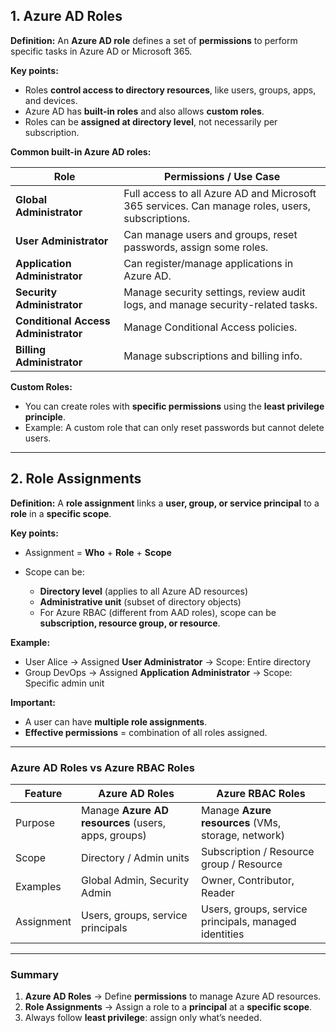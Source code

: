 ## **1. Azure AD Roles**

**Definition:**
An **Azure AD role** defines a set of **permissions** to perform specific tasks in Azure AD or Microsoft 365.

**Key points:**

- Roles **control access to directory resources**, like users, groups, apps, and devices.
- Azure AD has **built-in roles** and also allows **custom roles**.
- Roles can be **assigned at directory level**, not necessarily per subscription.

**Common built-in Azure AD roles:**

| Role                                 | Permissions / Use Case                                                                          |
| ------------------------------------ | ----------------------------------------------------------------------------------------------- |
| **Global Administrator**             | Full access to all Azure AD and Microsoft 365 services. Can manage roles, users, subscriptions. |
| **User Administrator**               | Can manage users and groups, reset passwords, assign some roles.                                |
| **Application Administrator**        | Can register/manage applications in Azure AD.                                                   |
| **Security Administrator**           | Manage security settings, review audit logs, and manage security-related tasks.                 |
| **Conditional Access Administrator** | Manage Conditional Access policies.                                                             |
| **Billing Administrator**            | Manage subscriptions and billing info.                                                          |

**Custom Roles:**

- You can create roles with **specific permissions** using the **least privilege principle**.
- Example: A custom role that can only reset passwords but cannot delete users.

---

## **2. Role Assignments**

**Definition:**
A **role assignment** links a **user, group, or service principal** to a **role** in a **specific scope**.

**Key points:**

- Assignment = **Who** + **Role** + **Scope**
- Scope can be:

  - **Directory level** (applies to all Azure AD resources)
  - **Administrative unit** (subset of directory objects)
  - For Azure RBAC (different from AAD roles), scope can be **subscription, resource group, or resource**.

**Example:**

- User Alice → Assigned **User Administrator** → Scope: Entire directory
- Group DevOps → Assigned **Application Administrator** → Scope: Specific admin unit

**Important:**

- A user can have **multiple role assignments**.
- **Effective permissions** = combination of all roles assigned.

---

### **Azure AD Roles vs Azure RBAC Roles**

| Feature    | Azure AD Roles                                      | Azure RBAC Roles                                      |
| ---------- | --------------------------------------------------- | ----------------------------------------------------- |
| Purpose    | Manage **Azure AD resources** (users, apps, groups) | Manage **Azure resources** (VMs, storage, network)    |
| Scope      | Directory / Admin units                             | Subscription / Resource group / Resource              |
| Examples   | Global Admin, Security Admin                        | Owner, Contributor, Reader                            |
| Assignment | Users, groups, service principals                   | Users, groups, service principals, managed identities |

---

### **Summary**

1. **Azure AD Roles** → Define **permissions** to manage Azure AD resources.
2. **Role Assignments** → Assign a role to a **principal** at a **specific scope**.
3. Always follow **least privilege**: assign only what’s needed.
